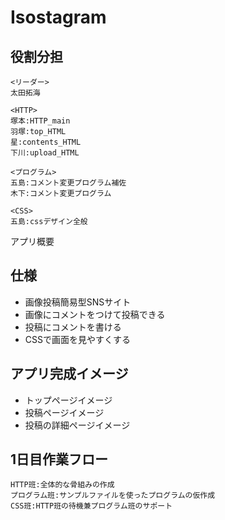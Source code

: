 # Isostagram

## 役割分担
    <リーダー>
    太田拓海

    <HTTP>
    塚本:HTTP_main
    羽塚:top_HTML
    星:contents_HTML
    下川:upload_HTML

    <プログラム>
    五島:コメント変更プログラム補佐
    木下:コメント変更プログラム

    <CSS>
    五島:cssデザイン全般

アプリ概要
## 仕様

- 画像投稿簡易型SNSサイト
- 画像にコメントをつけて投稿できる
- 投稿にコメントを書ける
- CSSで画面を見やすくする

## アプリ完成イメージ

- トップページイメージ
- 投稿ページイメージ
- 投稿の詳細ページイメージ


## 1日目作業フロー

    HTTP班:全体的な骨組みの作成
    プログラム班:サンプルファイルを使ったプログラムの仮作成
    CSS班:HTTP班の待機兼プログラム班のサポート






